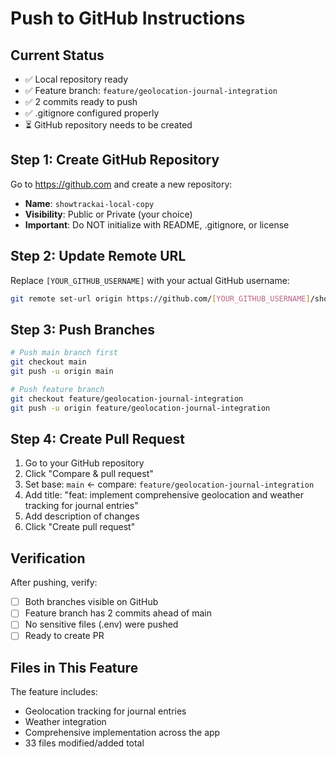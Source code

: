 # Push to GitHub Instructions

## Current Status
- ✅ Local repository ready
- ✅ Feature branch: `feature/geolocation-journal-integration` 
- ✅ 2 commits ready to push
- ✅ .gitignore configured properly
- ⏳ GitHub repository needs to be created

## Step 1: Create GitHub Repository

Go to https://github.com and create a new repository:
- **Name**: `showtrackai-local-copy`
- **Visibility**: Public or Private (your choice)
- **Important**: Do NOT initialize with README, .gitignore, or license

## Step 2: Update Remote URL

Replace `[YOUR_GITHUB_USERNAME]` with your actual GitHub username:

```bash
git remote set-url origin https://github.com/[YOUR_GITHUB_USERNAME]/showtrackai-local-copy.git
```

## Step 3: Push Branches

```bash
# Push main branch first
git checkout main
git push -u origin main

# Push feature branch
git checkout feature/geolocation-journal-integration  
git push -u origin feature/geolocation-journal-integration
```

## Step 4: Create Pull Request

1. Go to your GitHub repository
2. Click "Compare & pull request" 
3. Set base: `main` ← compare: `feature/geolocation-journal-integration`
4. Add title: "feat: implement comprehensive geolocation and weather tracking for journal entries"
5. Add description of changes
6. Click "Create pull request"

## Verification

After pushing, verify:
- [ ] Both branches visible on GitHub
- [ ] Feature branch has 2 commits ahead of main
- [ ] No sensitive files (.env) were pushed
- [ ] Ready to create PR

## Files in This Feature

The feature includes:
- Geolocation tracking for journal entries
- Weather integration 
- Comprehensive implementation across the app
- 33 files modified/added total